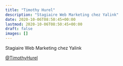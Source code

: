 ```yaml
---
title: "Timothy Hurel"
description: "Stagiaire Web Marketing chez Yalink"
date: 2020-10-06T08:50:45+00:00
lastmod: 2020-10-06T08:50:45+00:00
draft: false
images: []
---
```


Stagiaire Web Marketing chez Yalink

[@TimothyHurel](https://www.linkedin.com/in/timothy-hurel-3b2689195/)
